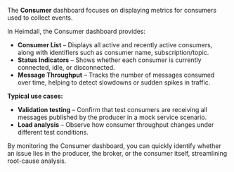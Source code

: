 The **Consumer** dashboard focuses on displaying metrics for consumers used to collect events.

In Heimdall, the Consumer dashboard provides:

* **Consumer List** – Displays all active and recently active consumers, along with identifiers such as consumer name,
subscription/topic.
* **Status Indicators** – Shows whether each consumer is currently connected, idle, or disconnected.
* **Message Throughput** – Tracks the number of messages consumed over time, helping to detect slowdowns or sudden spikes in traffic.

**Typical use cases:**

* **Validation testing** – Confirm that test consumers are receiving all messages published by the producer in a mock service scenario.
* **Load analysis** – Observe how consumer throughput changes under different test conditions.

By monitoring the Consumer dashboard, you can quickly identify whether an issue lies in the producer, the broker, or the consumer itself, streamlining root-cause analysis.